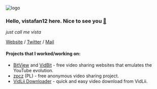 ![logo](https://vistafan12.eu.org/assets/logo.png)
### Hello, vistafan12 here. Nice to see you [👋](https://vistafan12.eu.org/kupony)
*just call me vista*

[Website](https://vistafan12.eu.org) / [Twitter](https://twitter.com/vistafan12) / [Mail](mailto:kontakt@vistafan12.eu.org)

#### Projects that I worked/working on:
* [BitView](https://bitview.net) and [VidBit](https://vidbit.co) - free video sharing websites that emulates the YouTube evolution.
* [zpcz](https://zpcz.ct8.pl/) (PL) - free anonymous video sharing project.
* [VidLii Downloader](https://vistafan12.eu.org/vd) - quick and easy video download from VidLii.



<!--
**vistafan12/vistafan12** is a ✨ _special_ ✨ repository because its `README.md` (this file) appears on your GitHub profile.

Here are some ideas to get you started:

- 🔭 I’m currently working on ...
- 🌱 I’m currently learning ...
- 👯 I’m looking to collaborate on ...
- 🤔 I’m looking for help with ...
- 💬 Ask me about ...
- 📫 How to reach me: ...
- 😄 Pronouns: ...
- ⚡ Fun fact: ...
-->
